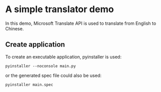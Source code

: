 # A simple translator demo

In this demo, Microsoft Translate API is used to translate from English to Chinese. 

## Create application
To create an executable application, pyinstaller is used:
```
pyinstaller --noconsole main.py 
```
or the generated spec file could also be used:
```
pyinstaller main.spec
```
